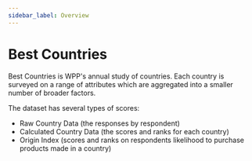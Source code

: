 ```yaml
---
sidebar_label: Overview
---
```


# Best Countries

Best Countries is WPP's annual study of countries. Each country is surveyed on a range of attributes which are
aggregated into a smaller number of broader factors.

The dataset has several types of scores:

- Raw Country Data (the responses by respondent)
- Calculated Country Data (the scores and ranks for each country)
- Origin Index (scores and ranks on respondents likelihood to purchase products made in a country)